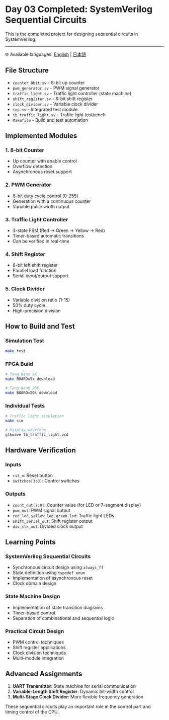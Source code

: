 # Day 03 Completed: SystemVerilog Sequential Circuits

This is the completed project for designing sequential circuits in SystemVerilog.

---

🌐 Available languages:
[English](./README.md) | [日本語](./README_ja.md)

## File Structure

-   `counter_8bit.sv` - 8-bit up counter
-   `pwm_generator.sv` - PWM signal generator
-   `traffic_light.sv` - Traffic light controller (state machine)
-   `shift_register.sv` - 8-bit shift register
-   `clock_divider.sv` - Variable clock divider
-   `top.sv` - Integrated test module
-   `tb_traffic_light.sv` - Traffic light testbench
-   `Makefile` - Build and test automation

## Implemented Modules

### 1. 8-bit Counter

-   Up counter with enable control
-   Overflow detection
-   Asynchronous reset support

### 2. PWM Generator

-   8-bit duty cycle control (0-255)
-   Generation with a continuous counter
-   Variable pulse width output

### 3. Traffic Light Controller

-   3-state FSM (Red -> Green -> Yellow -> Red)
-   Timer-based automatic transitions
-   Can be verified in real-time

### 4. Shift Register

-   8-bit left shift register
-   Parallel load function
-   Serial input/output support

### 5. Clock Divider

-   Variable division ratio (1-15)
-   50% duty cycle
-   High-precision division

## How to Build and Test

### Simulation Test

```bash
make test
```

### FPGA Build

```bash
# Tang Nano 9K
make BOARD=9k download

# Tang Nano 20K
make BOARD=20k download
```

### Individual Tests

```bash
# Traffic light simulation
make sim

# Display waveform
gtkwave tb_traffic_light.vcd
```

## Hardware Verification

### Inputs

-   `rst_n`: Reset button
-   `switches[3:0]`: Control switches

### Outputs

-   `count_out[7:0]`: Counter value (for LED or 7-segment display)
-   `pwm_out`: PWM signal output
-   `red_led`, `yellow_led`, `green_led`: Traffic light LEDs
-   `shift_serial_out`: Shift register output
-   `div_clk_out`: Divided clock output

## Learning Points

### SystemVerilog Sequential Circuits

-   Synchronous circuit design using `always_ff`
-   State definition using `typedef enum`
-   Implementation of asynchronous reset
-   Clock domain design

### State Machine Design

-   Implementation of state transition diagrams
-   Timer-based control
-   Separation of combinational and sequential logic

### Practical Circuit Design

-   PWM control techniques
-   Shift register applications
-   Clock division techniques
-   Multi-module integration

## Advanced Assignments

1.  **UART Transmitter**: State machine for serial communication
2.  **Variable-Length Shift Register**: Dynamic bit-width control
3.  **Multi-Stage Clock Divider**: More flexible frequency generation

These sequential circuits play an important role in the control part and timing control of the CPU.
